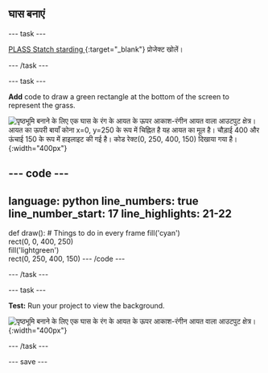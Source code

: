 ## घास बनाएं

--- task ---

[ PLASS Statch starding ](https://editor.raspberrypi.org/en/projects/target-practice-starter){:target="_blank"} प्रोजेक्ट खोलें।

--- /task ---


--- task ---

**Add** code to draw a green rectangle at the bottom of the screen to represent the grass.

![पृष्ठभूमि बनाने के लिए एक घास के रंग के आयत के ऊपर आकाश-रंगीन आयत वाला आउटपुट क्षेत्र। आयत का ऊपरी बायाँ कोना x=0, y=250 के रूप में चिह्नित है यह आयत का मूल है। चौड़ाई 400 और ऊंचाई 150 के रूप में हाइलाइट की गई है। कोड रेक्ट(0, 250, 400, 150) दिखाया गया है।](images/green-grass.png){:width="400px"}

--- code ---
---
language: python line_numbers: true line_number_start: 17
line_highlights: 21-22
---
def draw(): # Things to do in every frame fill('cyan')  
rect(0, 0, 400, 250)  
fill('lightgreen')  
rect(0, 250, 400, 150) --- /code ---

--- /task ---

--- task ---

**Test:** Run your project to view the background.

![पृष्ठभूमि बनाने के लिए एक घास के रंग के आयत के ऊपर आकाश-रंगीन आयत वाला आउटपुट क्षेत्र।](images/background.png){:width="400px"}

--- /task ---

--- save ---
